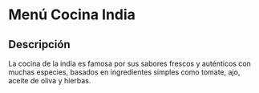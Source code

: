# Menú Cocina India

## Descripción
La cocina de la india es famosa por sus sabores frescos y auténticos con muchas especies, basados en ingredientes simples como tomate, ajo, aceite de oliva y hierbas.